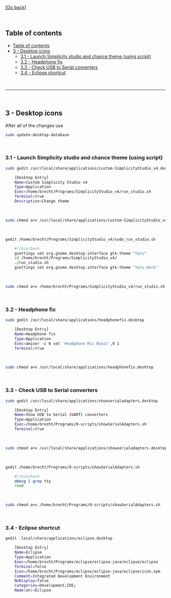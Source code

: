 [[Go back]](README.md)

<br/>

## Table of contents

- [Table of contents](#table-of-contents)
- [3 - Desktop icons](#3---desktop-icons)
  - [3.1 - Launch Simplicity studio and chance theme (using script)](#31---launch-simplicity-studio-and-chance-theme-using-script)
  - [3.2 - Headphone fix](#32---headphone-fix)
  - [3.3 - Check USB to Serial converters](#33---check-usb-to-serial-converters)
  - [3.4 - Eclipse shortcut](#34---eclipse-shortcut)

<br/>

------

<br/>

## 3 - Desktop icons

After all of the changes use

```bash
sudo update-desktop-database
```

<br/>

### 3.1 - Launch Simplicity studio and chance theme (using script)

```bash
sudo gedit /usr/local/share/applications/custom-SimplicityStudio_v4.desktop

    [Desktop Entry]
    Name=Custom Simplicity Studio v4
    Type=Application
    Exec=/home/brecht/Programs/SimplicityStudio_v4/run_studio.sh
    Terminal=true
    Description=Change theme
```

<br/>

```bash
sudo chmod a+x /usr/local/share/applications/custom-SimplicityStudio_v4.desktop
```

<br/>

```bash
gedit /home/brecht/Programs/SimplicityStudio_v4/sudo_run_studio.sh

    #!/bin/bash
    gsettings set org.gnome.desktop.interface gtk-theme "Yaru"
    cd /home/brecht/Programs/SimplicityStudio_v4/
    ./run_studio.sh
    gsettings set org.gnome.desktop.interface gtk-theme "Yaru-dark"
```

<br/>

```bash
sudo chmod a+x /home/brecht/Programs/SimplicityStudio_v4/run_studio.sh
```

<br/>

### 3.2 - Headphone fix

```bash
sudo gedit /usr/local/share/applications/headphonefix.desktop

    [Desktop Entry]
    Name=Headphone fix
    Type=Application
    Exec=amixer -c 0 set 'Headphone Mic Boost',0 1
    Terminal=true
```

<br/>

```bash
sudo chmod a+x /usr/local/share/applications/headphonefix.desktop
```

<br/>

### 3.3 - Check USB to Serial converters

```bash
sudo gedit /usr/local/share/applications/showserialadapters.desktop

    [Desktop Entry]
    Name=Show USB to Serial (UART) converters
    Type=Application
    Exec=/home/brecht/Programs/0-scripts/showSerialAdapters.sh
    Terminal=true
```

<br/>

```bash
sudo chmod a+x /usr/local/share/applications/showserialadapters.desktop
```

<br/>

```bash
gedit /home/brecht/Programs/0-scripts/showSerialAdapters.sh

    #!/bin/bash
    dmesg | grep tty
    read
```

<br/>

```bash
sudo chmod a+x /home/brecht/Programs/0-scripts/showSerialAdapters.sh
```

<br/>

### 3.4 - Eclipse shortcut

```bash
gedit .local/share/applications/eclipse.desktop

    [Desktop Entry]
    Name=Eclipse
    Type=Application
    Exec=/home/brecht/Programs/eclipse/eclipse-java/eclipse/eclipse
    Terminal=false
    Icon=/home/brecht/Programs/eclipse/eclipse-java/eclipse/icon.xpm
    Comment=Integrated Development Environment
    NoDisplay=false
    Categories=Development;IDE;
    Name[en]=Eclipse
```
